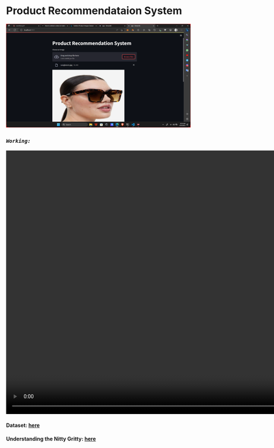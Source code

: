 # **Product Recommendataion System**
![Alt text](image.png)
### ***`Working: `***<br>
<video width="1080" height="720" controls>
  <source src="demo.MP4" type="video/mp4">
</video>

#### Dataset: [here](https://www.kaggle.com/datasets/paramaggarwal/fashion-product-images-dataset)<br>
#### Understanding the Nitty Gritty: [here](workflow.pdf)<br>






